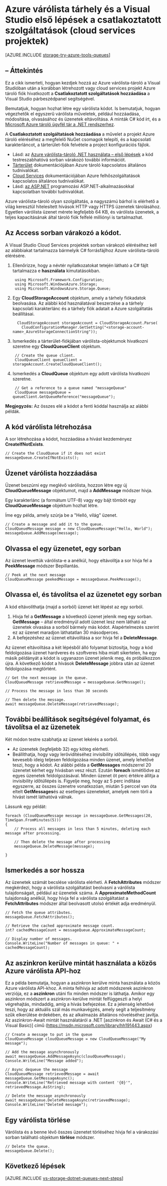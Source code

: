 <properties
    pageTitle="Első lépések várólista tárhely és a Visual Studio a csatlakoztatott szolgáltatások (felhőalapú szolgáltatások) |} Microsoft Azure"
    description="Ismerkedés az Azure várólista-tároló használata egy felhőalapú szolgáltatás project a Visual Studióban, miután részletesen a tárterület a Visual Studio segítségével a csatlakoztatott szolgáltatások"
    services="storage"
    documentationCenter=""
    authors="TomArcher"
    manager="douge"
    editor=""/>

<tags
    ms.service="storage"
    ms.workload="web"
    ms.tgt_pltfrm="vs-getting-started" 
    ms.devlang="na"
    ms.topic="article"
    ms.date="07/18/2016"
    ms.author="tarcher"/>

# <a name="getting-started-with-azure-queue-storage-and-visual-studio-connected-services-cloud-services-projects"></a>Azure várólista tárhely és a Visual Studio első lépések a csatlakoztatott szolgáltatások (cloud services projektek)

[AZURE.INCLUDE [storage-try-azure-tools-queues](../../includes/storage-try-azure-tools-queues.md)]

## <a name="overview"></a>– Áttekintés

Ez a cikk ismerteti, hogyan kezdjek hozzá az Azure várólista-tároló a Visual Studióban után a korábban létrehozott vagy cloud services projekt Azure tároló fiók hivatkozott a **Csatlakoztatott szolgáltatások hozzáadása** a Visual Studio párbeszédpanel segítségével.

Bemutatjuk, hogyan hozhat létre egy várólista kódot. Is bemutatjuk, hogyan végezhetők el egyszerű várólista műveletek, például hozzáadása, módosítása, olvasásához és üzenetek eltávolítása. A minták C# kód írt, és a [Microsoft Azure tároló ügyfél tár a .NET rendszerhez](https://msdn.microsoft.com/library/azure/dn261237.aspx).

A **Csatlakoztatott szolgáltatások hozzáadása** a művelet a projekt Azure tároló eléréséhez a megfelelő NuGet csomagok telepíti, és a kapcsolati karakterláncot, a tárterület-fiók felvétele a project konfigurációs fájlok.

 - Lásd: az [Azure várólista-tároló .NET használata – első lépések](storage-dotnet-how-to-use-queues.md) a kód testreszabhatóvá sorban várakozó további információt.
 - [Tárterület](https://azure.microsoft.com/documentation/services/storage/) dokumentációjában Azure tároló kapcsolatos általános tudnivalókat.
 - [Cloud Services](https://azure.microsoft.com/documentation/services/cloud-services/) dokumentációjában Azure felhőszolgáltatások kapcsolatos általános tudnivalókat.
 - Lásd: [az ASP.NET](http://www.asp.net) programozási ASP.NET-alkalmazásokkal kapcsolatban további tudnivalókat.


Azure várólista-tároló olyan szolgáltatás, a nagyszámú bárhol is elérhető a világ keresztül hitelesített hívások HTTP vagy HTTPS üzenetek tárolásához. Egyetlen várólista üzenet mérete legfeljebb 64 KB, és várólista üzenetek, a teljes kapacitásának által tároló fiók felfelé milliónyi is tartalmazhat.


## <a name="access-queues-in-code"></a>Az Access sorban várakozó a kódot.

A Visual Studio Cloud Services projektek sorban várakozó eléréséhez kell az alábbiakat tartalmazza bármelyik C# forrásfájlhoz Azure várólista-tároló elérésére.

1. Ellenőrizze, hogy a névtér nyilatkozatokat tetején látható a C# fájlt tartalmazza e **használata** kimutatásokban.

        using Microsoft.Framework.Configuration;
        using Microsoft.WindowsAzure.Storage;
        using Microsoft.WindowsAzure.Storage.Queue;

2. Egy **CloudStorageAccount** objektum, amely a tárhely fiókadatok beolvasása. Az alábbi kód használatával beszerzése a a tárhely kapcsolati karakterlánc és a tárhely fiók adatait a Azure szolgáltatás beállításai.

         CloudStorageAccount storageAccount = CloudStorageAccount.Parse(
           CloudConfigurationManager.GetSetting("<storage-account-name>_AzureStorageConnectionString"));

3. Ismerkedés a tárterület-fiókjában várólista-objektumok hivatkozni szeretne egy **CloudQueueClient** objektum.  

        // Create the queue client.
        CloudQueueClient queueClient = storageAccount.CreateCloudQueueClient();

4. Ismerkedés a **CloudQueue** objektum egy adott várólista hivatkozni szeretne.

        // Get a reference to a queue named "messageQueue"
        CloudQueue messageQueue = queueClient.GetQueueReference("messageQueue");


**Megjegyzés:** Az összes elé a kódot a fenti kóddal használja az alábbi példák.

## <a name="create-a-queue-in-code"></a>A kód várólista létrehozása

A sor létrehozása a kódot, hozzáadása a hívást kezdeményez **CreateIfNotExists**.

    // Create the CloudQueue if it does not exist
    messageQueue.CreateIfNotExists();

## <a name="add-a-message-to-a-queue"></a>Üzenet várólista hozzáadása

Üzenet beszúrni egy meglévő várólista, hozzon létre egy új **CloudQueueMessage** objektumot, majd a **AddMessage** módszer hívja.

Egy karakterlánc (a formátum UTF-8) vagy egy bájt tömböt egy **CloudQueueMessage** objektum hozhat létre.

Íme egy példa, amely szúrja be a "Helló, világ" üzenet.

    // Create a message and add it to the queue.
    CloudQueueMessage message = new CloudQueueMessage("Hello, World");
    messageQueue.AddMessage(message);

## <a name="read-a-message-in-a-queue"></a>Olvassa el egy üzenetet, egy sorban

Az üzenet levettük várólista-e a anélkül, hogy eltávolítja a sor hívja fel a **PeekMessage** módszer Bepillantás.

    // Peek at the next message
    CloudQueueMessage peekedMessage = messageQueue.PeekMessage();

## <a name="read-and-remove-a-message-in-a-queue"></a>Olvassa el, és távolítsa el az üzenetet egy sorban

A kód eltávolíthatja (majd a sorból) üzenet két lépést az egy sorból.

1. Hívja fel a **GetMessage** a következő üzenet jelenik meg egy sorban. **GetMessage** – által eredményül adott üzenet lesz nem látható az üzenetek olvasása a sorból bármely más kódot. Alapértelmezés szerint ez az üzenet maradjon láthatatlan 30 másodperces.
2.  A befejezéshez az üzenet eltávolítása a sor hívja fel a **DeleteMessage**.

Az üzenet eltávolítása a két lépésből álló folyamat biztosítja, hogy a kód feldolgozása üzenet hardveres és szoftveres hiba miatt sikertelen, ha egy másik példányát a kódot is ugyanazon üzenet jelenik meg, és próbálkozzon újra. A következő kódot a hívások **DeleteMessage** jobbra után az üzenet feldolgozása megtörtént.

    // Get the next message in the queue.
    CloudQueueMessage retrievedMessage = messageQueue.GetMessage();

    // Process the message in less than 30 seconds

    // Then delete the message.
    await messageQueue.DeleteMessage(retrievedMessage);


## <a name="use-additional-options-to-process-and-remove-queue-messages"></a>További beállítások segítségével folyamat, és távolítsa el az üzenetek

Két módon testre szabhatja az üzenet lekérés a sorból.

 - Az üzenetek (legfeljebb 32) egy köteg elérheti.
 - Beállíthatja, hogy vagy lerövidítéséhez invisibility időtúllépés, több vagy kevesebb ideig teljesen feldolgozása minden üzenet, amely lehetővé teszi, hogy a kódot. Az alábbi példa a **GetMessages** módszerrel 20 üzenetet kérhet egy hívásban vesz részt. Ezután **foreach** ismétlődve az egyes üzenetek feldolgozásával. Minden üzenet öt perc értékre állítja a invisibility időtúllépés is. Figyelje meg, hogy az 5 perc indítása egyszerre, az összes üzenetre vonatkozóan, miután 5 perccel van óta eltelt **GetMessages**és az esetleges üzeneteket, amelyek nem törli a hívást ismét láthatóvá válnak.

Lássunk egy példát:

    foreach (CloudQueueMessage message in messageQueue.GetMessages(20, TimeSpan.FromMinutes(5)))
    {
        // Process all messages in less than 5 minutes, deleting each message after processing.

        // Then delete the message after processing
        messageQueue.DeleteMessage(message);

    }

## <a name="get-the-queue-length"></a>Ismerkedés a sor hossza

Az üzenetek számát becslése várólista elérheti. A **FetchAttributes** módszer megkérdezi, hogy a várólista szolgáltatást beolvasni a várólista tulajdonságait, például az üzenetek száma. A **ApproximateMethodCount** tulajdonság anélkül, hogy hívja fel a várólista szolgáltatást a **FetchAttributes** módszer által beolvasott utolsó értékét adja eredményül.

    // Fetch the queue attributes.
    messageQueue.FetchAttributes();

    // Retrieve the cached approximate message count.
    int? cachedMessageCount = messageQueue.ApproximateMessageCount;

    // Display number of messages.
    Console.WriteLine("Number of messages in queue: " + cachedMessageCount);

## <a name="use-the-async-await-pattern-with-common-azure-queue-apis"></a>Az aszinkron kerülve mintát használata a közös Azure várólista API-hoz

Ez a példa bemutatja, hogyan a aszinkron kerülve minta használata a közös Azure várólista API-khoz. A minta felhívja az adott módszerek aszinkron verziója, ez a **aszinkron** utáni fix minden módszer is láthatja. Amikor egy aszinkron módszert a aszinkron-kerülve mintát felfüggeszti a helyi végrehajtás, mindaddig, amíg a hívás befejezése. Ez a jelenség lehetővé teszi, hogy az aktuális szál más munkavégzés, amely segít a teljesítmény szűk elkerülése érdekében, és az alkalmazás általános növeléséhez javítja. Az aszinkron-Await mintát használatáról a .NET [aszinkron és Await (C# és a Visual Basic)] című (https://msdn.microsoft.com/library/hh191443.aspx)

    // Create a message to put in the queue
    CloudQueueMessage cloudQueueMessage = new CloudQueueMessage("My message");

    // Add the message asynchronously
    await messageQueue.AddMessageAsync(cloudQueueMessage);
    Console.WriteLine("Message added");

    // Async dequeue the message
    CloudQueueMessage retrievedMessage = await messageQueue.GetMessageAsync();
    Console.WriteLine("Retrieved message with content '{0}'", retrievedMessage.AsString);

    // Delete the message asynchronously
    await messageQueue.DeleteMessageAsync(retrievedMessage);
    Console.WriteLine("Deleted message");

## <a name="delete-a-queue"></a>Egy várólista törlése

Várólista és a benne lévő összes üzenetet törléséhez hívja fel a várakozási sorban található objektum **törlése** módszer.

    // Delete the queue.
    messageQueue.Delete();

## <a name="next-steps"></a>Következő lépések

[AZURE.INCLUDE [vs-storage-dotnet-queues-next-steps](../../includes/vs-storage-dotnet-queues-next-steps.md)]
